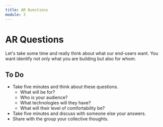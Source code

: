 ```yaml
---
title: AR Questions
module: 3
---
```


# AR Questions

Let's take some time and really think about what our end-users want.  You want identify not only what you are building but also for whom.  

## To Do

* Take five minutes and think about these questions.
    * What will be for?
    * Who is your audience?
    * What technologies will they have?
    * What will their level of comfortability be?
* Take five minutes and discuss with someone else your answers.
* Share with the group your collective thoughts.
